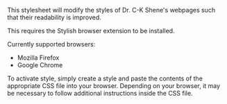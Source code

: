 This stylesheet will modify the styles of Dr. C-K Shene's webpages such that
their readability is improved.

This requires the Stylish browser extension to be installed.

Currently supported browsers:
 * Mozilla Firefox
 * Google Chrome

To activate style, simply create a style and paste the contents of the
appropriate CSS file into your browser. Depending on your browser,
it may be necessary to follow additional instructions inside the CSS
file.
